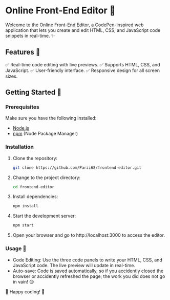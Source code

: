 # Online Front-End Editor 🚀

Welcome to the Online Front-End Editor, a CodePen-inspired web application that lets you create and edit HTML, CSS, and JavaScript code snippets in real-time. ✨

<!-- [![Demo](https://img.shields.io/badge/Check%20it%20out-Demo-blueviolet)](https://your-demo-link-here.com)
[![License](https://img.shields.io/badge/License-MIT-green)](LICENSE) -->

<!-- 🌟 [Try it out now!](https://your-online-editor-link-here.com) 🌟 -->

## Features 🌈

✅ Real-time code editing with live previews.
✅ Supports HTML, CSS, and JavaScript.
✅ User-friendly interface.
✅ Responsive design for all screen sizes.

## Getting Started 🚀

### Prerequisites

Make sure you have the following installed:

- [Node.js](https://nodejs.org/)
- [npm](https://www.npmjs.com/) (Node Package Manager)

### Installation

1. Clone the repository:

   ```bash
   git clone https://github.com/Parzi68/frontend-editor.git

2. Change to the project directory:

    ```bash
    cd frontend-editor

3. Install dependencies:

    ```bash
    npm install

4. Start the development server:

    ```bash
    npm start

5. Open your browser and go to http://localhost:3000 to access the editor.

### Usage 🚀

* Code Editing: Use the three code panels to write your HTML, CSS, and JavaScript code. The live preview will update in real-time.
* Auto-save: Code is saved automatically, so if you accidently closed the browser or accidently refreshed the page; the work you did does not go in vain! 😌

🌟 Happy coding! 🌟